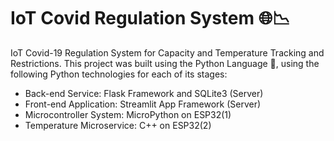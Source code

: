 # IoT Covid Regulation System 🌐📉

IoT Covid-19 Regulation System for Capacity and Temperature Tracking and Restrictions. This project was built using the Python Language 🐍, using the following Python technologies for each of its stages:

- Back-end Service: Flask Framework and SQLite3 (Server)
- Front-end Application: Streamlit App Framework (Server)
- Microcontroller System: MicroPython on ESP32(1)
- Temperature Microservice: C++ on ESP32(2)

